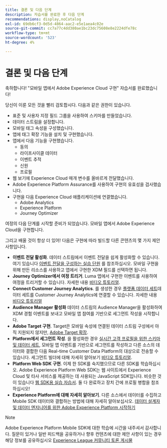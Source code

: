 ```yaml
---
title: 결론 및 다음 단계
description: 자습서를 완료한 후 다음 단계
recommendations: display,noCatalog
exl-id: 69db6cf3-0d5d-4864-aac2-e5e1aea4c02e
source-git-commit: cc7a77c4dd380ae1bc23dc75608e8e2224dfe78c
workflow-type: tm+mt
source-wordcount: '523'
ht-degree: 4%

---
```


# 결론 및 다음 단계

축하합니다! &quot;모바일 앱에서 Adobe Experience Cloud 구현&quot; 자습서를 완료했습니다!

당신이 이룬 모든 것을 빨리 검토합시다. 다음과 같은 권한이 있습니다.

* 표준 및 사용자 지정 필드 그룹을 사용하여 스키마를 만들었습니다.
* 데이터 스트림을 설정합니다.
* 모바일 태그 속성을 구성했습니다.
* 앱에 태그 확장 기능을 설치 및 구현했습니다.
* 앱에서 다음 기능을 구현했습니다.
   * 동의
   * 라이프사이클 데이터
   * 이벤트 추적
   * 신원
   * 프로필
* 웹 보기에 Experience Cloud 매개 변수를 올바르게 전달했습니다.
* Adobe Experience Platform Assurance를 사용하여 구현의 유효성을 검사했습니다.
* 구현을 다음 Experience Cloud 애플리케이션에 연결했습니다.
   * Adobe Analytics
   * Experience Platform
   * Journey Optimizer

여정의 다음 단계를 시작할 준비가 되었습니다. 모바일 앱에서 Adobe Experience Cloud을 구현합니다.

그리고 배울 것이 항상 더 있어! 다음은 구현에 따라 빌드할 다른 콘텐츠의 몇 가지 제안 사항입니다.

* **이벤트 전달 활성화**. 데이터 스트림에서 이벤트 전달을 쉽게 활성화할 수 있습니다. 여기 있습니다 [이벤트 전달을 구성하는 실습 단원](https://experienceleague.adobe.com/docs/platform-learn/implement-web-sdk/event-forwarding/setup-event-forwarding.html) 를 참조하십시오. 모바일 구현을 위해 만든 리소스를 사용하고 앱에서 구현한 XDM 필드를 선택하면 됩니다.
* **Journey Optimizer에서 여정 트리거**. Luma 앱에서 구현한 이벤트를 사용하여 여정을 트리거할 수 있습니다. 자세한 내용 [비디오 튜토리얼](https://experienceleague.adobe.com/docs/journey-optimizer-learn/tutorials/create-journeys/use-case-transactional-journey.html).
* **Connect Customer Journey Analytics**. 를 생성한 경우 [플랫폼 데이터 세트](platform.md)데이터 세트를 Customer Journey Analytics에 연결할 수 있습니다. 자세한 내용 [비디오 튜토리얼](https://experienceleague.adobe.com/docs/customer-journey-analytics-learn/tutorials/connecting-customer-journey-analytics-to-data-sources-in-platform.html)
* **Audience Manager 활성화** 데이터 스트림의 Audience Manager을 활성화하여 XDM 경험 이벤트를 보내고 모바일 앱 참여를 기반으로 세그먼트 작성을 시작합니다.
* **Adobe Target 구현**. Target은 모바일 속성에 연결된 데이터 스트림 구성에서 아직 지원되지 않지만, [Adobe Target 확장](https://aep-sdks.gitbook.io/docs/using-mobile-extensions/adobe-target).
* **Platform에서 세그먼트 작성**. 을 활성화한 경우 [실시간 고객 프로필을 위한 스키마 및 데이터 세트](platform.md), 모바일 앱 이벤트를 기반으로 세그먼트를 작성하고 다른 소스의 데이터와 결합한 다음 Real-time Customer Data Platform의 대상으로 전송할 수 있습니다. 세그먼트 빌더에 대해 자세히 알아보기 [비디오 튜토리얼](https://experienceleague.adobe.com/docs/platform-learn/tutorials/segments/create-segments.html).
* **Platform Web SDK 구현**. 이제 한 SDK를 숙지했으므로 다른 SDK를 학습하십시오. Adobe Experience Platform Web SDK는 웹 사이트에서 Experience Cloud 및 타사 서비스를 제공하는 데 사용되는 JavaScript SDK입니다. 비슷한 것이 있습니다 [웹 SDK용 실습 자습서](https://experienceleague.adobe.com/docs/platform-learn/implement-web-sdk/overview.html?lang=ko-KR). 둘 다 완료하고 장치 간에 프로필 병합을 참조하십시오!
* **Experience Platform에 대해 자세히 알아보기**. 다른 소스에서 데이터를 수집하고 Mobile SDK 데이터와 결합하는 방법에 대해 자세히 알아보십시오. [데이터 설계자 및 데이터 엔지니어를 위한 Adobe Experience Platform 시작하기](https://experienceleague.adobe.com/docs/platform-learn/getting-started-for-data-architects-and-data-engineers/overview.html)


>[!NOTE]
>
>Adobe Experience Platform Mobile SDK에 대한 학습에 시간을 내주셔서 감사합니다. 질문이 있거나 일반 피드백을 공유하거나 향후 컨텐츠에 대한 제안 사항이 있는 경우 해당 정보를 공유하십시오 [Experience League 커뮤니티 토론 게시물](https://experienceleaguecommunities.adobe.com/t5/adobe-experience-platform-launch/tutorial-discussion-implement-adobe-experience-cloud-in-mobile/td-p/443796)